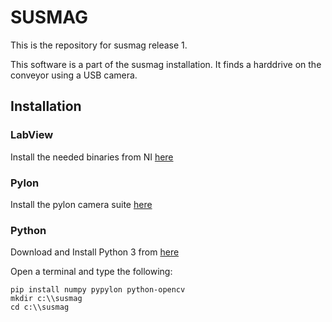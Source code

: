 # SUSMAG
This is the repository for susmag release 1.

This software is a part of the susmag installation. It finds a harddrive on the conveyor using a USB camera.

## Installation
### LabView
Install the needed binaries from NI
[here](https://www.ni.com/sv-se/support/downloads/software-products/download.labview.html#346254)
### Pylon
Install the pylon camera suite [here](https://www.baslerweb.com/en/sales-support/downloads/software-downloads/#type=pylonsoftware;version=all)
### Python 
Download and Install Python 3 from [here](https://www.python.org/ftp/python/3.8.5/Python-3.8.5.tar.xz)

Open a terminal and type the following:
```
pip install numpy pypylon python-opencv
mkdir c:\\susmag
cd c:\\susmag
```
